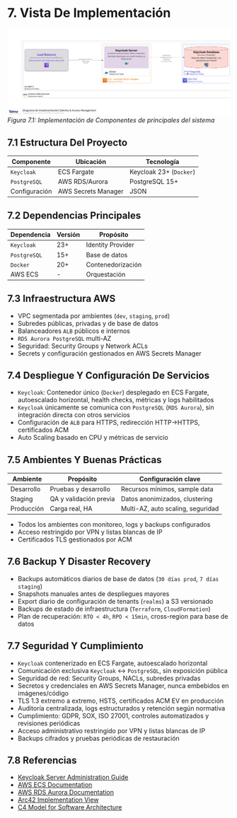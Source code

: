 # 7. Vista De Implementación

![Vista de implementación del Sistema de Identidad](/diagrams/servicios-corporativos/identity_system_deployment.png)
*Figura 7.1: Implementación de Componentes de principales del sistema*

## 7.1 Estructura Del Proyecto

| Componente    | Ubicación         | Tecnología                |
|---------------|------------------|---------------------------|
| `Keycloak`    | ECS Fargate      | Keycloak 23+ (`Docker`)   |
| `PostgreSQL`  | AWS RDS/Aurora   | PostgreSQL 15+            |
| Configuración | AWS Secrets Manager | JSON                    |

## 7.2 Dependencias Principales

| Dependencia   | Versión | Propósito           |
|---------------|---------|---------------------|
| `Keycloak`    | 23+     | Identity Provider   |
| `PostgreSQL`  | 15+     | Base de datos       |
| `Docker`      | 20+     | Contenedorización   |
| AWS ECS       | -       | Orquestación        |

## 7.3 Infraestructura AWS

- VPC segmentada por ambientes (`dev`, `staging`, `prod`)
- Subredes públicas, privadas y de base de datos
- Balanceadores `ALB` públicos e internos
- `RDS Aurora PostgreSQL` multi-AZ
- Seguridad: Security Groups y Network ACLs
- Secrets y configuración gestionados en AWS Secrets Manager

## 7.4 Despliegue Y Configuración De Servicios

- `Keycloak`: Contenedor único (`Docker`) desplegado en ECS Fargate, autoescalado horizontal, health checks, métricas y logs habilitados
- `Keycloak` únicamente se comunica con `PostgreSQL` (`RDS Aurora`), sin integración directa con otros servicios
- Configuración de `ALB` para HTTPS, redirección HTTP→HTTPS, certificados ACM
- Auto Scaling basado en CPU y métricas de servicio

## 7.5 Ambientes Y Buenas Prácticas

| Ambiente     | Propósito                | Configuración clave                |
|--------------|--------------------------|------------------------------------|
| Desarrollo   | Pruebas y desarrollo     | Recursos mínimos, sample data      |
| Staging      | QA y validación previa   | Datos anonimizados, clustering     |
| Producción   | Carga real, HA           | Multi-AZ, auto scaling, seguridad  |

- Todos los ambientes con monitoreo, logs y backups configurados
- Acceso restringido por VPN y listas blancas de IP
- Certificados TLS gestionados por ACM

## 7.6 Backup Y Disaster Recovery

- Backups automáticos diarios de base de datos (`30 días prod`, `7 días staging`)
- Snapshots manuales antes de despliegues mayores
- Export diario de configuración de tenants (`realms`) a S3 versionado
- Backups de estado de infraestructura (`Terraform`, `CloudFormation`)
- Plan de recuperación: `RTO < 4h`, `RPO < 15min`, cross-region para base de datos

## 7.7 Seguridad Y Cumplimiento

- `Keycloak` contenerizado en ECS Fargate, autoescalado horizontal
- Comunicación exclusiva `Keycloak` ↔ `PostgreSQL`, sin exposición pública
- Seguridad de red: Security Groups, NACLs, subredes privadas
- Secretos y credenciales en AWS Secrets Manager, nunca embebidos en imágenes/código
- TLS 1.3 extremo a extremo, HSTS, certificados ACM EV en producción
- Auditoría centralizada, logs estructurados y retención según normativa
- Cumplimiento: GDPR, SOX, ISO 27001, controles automatizados y revisiones periódicas
- Acceso administrativo restringido por VPN y listas blancas de IP
- Backups cifrados y pruebas periódicas de restauración

## 7.8 Referencias

- [Keycloak Server Administration Guide](https://www.keycloak.org/docs/latest/server_admin/)
- [AWS ECS Documentation](https://docs.aws.amazon.com/ecs/)
- [AWS RDS Aurora Documentation](https://docs.aws.amazon.com/AmazonRDS/latest/AuroraUserGuide/)
- [Arc42 Implementation View](https://docs.arc42.org/section-7/)
- [C4 Model for Software Architecture](https://c4model.com/)
